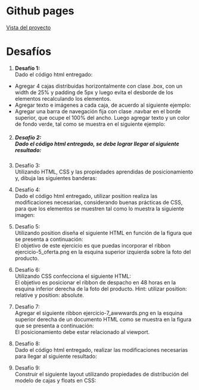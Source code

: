 <!DOCTYPE html>
<html>

<head>
  <meta charset="utf-8">
  <meta name="viewport" content="width=device-width, initial-scale=1.0">
  <title>Welcome file</title>
  <link rel="stylesheet" href="https://stackedit.io/style.css" />
</head>

<body class="stackedit">
  <div class="stackedit__html"><h1 id="github-pages">Github pages</h1>
<p><a href="https://josefamendezpruebaunodl.ga/Unidad_2/2_2_Bloques/DesafioModeloCajas_Josefa-Mendez-Gomez/">Vista del proyecto</a></p>
<h1 id="desafíos">Desafíos</h1>
<ol>
  <li><b>Desafío 1:</b><br>
Dado el código html entregado:</li>
</ol>
<ul>
<li>Agregar 4 cajas distribuidas horizontalmente con clase .box, con un width de 25% y padding de 5px y luego evita el desborde de los elementos recalculando los elementos.</li>
<li>Agregar texto e imágenes a cada caja, de acuerdo al siguiente ejemplo:</li>
<li>Agregar una barra de navegación fija con clase .navbar en el borde superior, que ocupe el 100% del ancho. Luego agregar texto y un color de fondo verde, tal como se muestra en el siguiente ejemplo:</li>
</ul>
<ol start="2">
<li>
<h5>Desafío 2:<br>
Dado el código html entregado, se debe lograr llegar al siguiente resultado:</p>
</li>
<li>
<p>Desafío 3:<br>
Utilizando HTML, CSS y las propiedades aprendidas de posicionamiento y, dibuja las siguientes banderas:</p>
</li>
<li>
<p>Desafío 4:<br>
Dado el código html entregado, utilizar position realiza las modificaciones necesarias, considerando buenas prácticas de CSS, para que los elementos se muestren tal como lo muestra la siguiente imagen:</p>
</li>
<li>
<p>Desafío 5:<br>
Utilizando position diseña el siguiente HTML en función de la figura que se presenta a continuación:<br>
El objetivo de este ejercicio es que puedas incorporar el ribbon ejercicio-5_oferta.png en la esquina superior izquierda sobre la foto del producto.</p>
</li>
<li>
<p>Desafío 6:<br>
Utilizando CSS confecciona el siguiente HTML:<br>
El objetivo es posicionar el ribbon de despacho en 48 horas en la esquina inferior derecha de la foto del producto. Hint: utilizar position: relative y position: absolute.</p>
</li>
<li>
<p>Desafío 7:<br>
Agregar el siguiente ribbon ejercicio-7_awwwards.png en la esquina superior derecha de un documento HTML como se muestra en la figura que se presenta a continuación:<br>
El posicionamiento debe estar relacionado al viewport.</p>
</li>
<li>
<p>Desafío 8:<br>
Dado el código html entregado, realizar las modificaciones necesarias para llegar al siguiente resultado:</p>
</li>
<li>
<p>Desafío 9:<br>
Construir el siguiente layout utilizando propiedades de distribución del modelo de cajas y floats en CSS:</p>
</li>
</ol>
</div>
</body>

</html>
